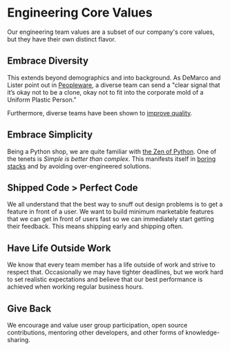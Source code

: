 # Engineering Core Values

Our engineering team values are a subset of our company's core values, but they have their own distinct flavor.

## Embrace Diversity

This extends beyond demographics and into background. As DeMarco and Lister point out in [Peopleware](https://www.amazon.com/s?ie=UTF8&field-keywords=peopleware&index=blended&link_code=qs&sourceid=Mozilla-search&tag=wwwcanoniccom-20),
a diverse team can send a "clear signal that it’s okay not to be a clone, okay not to fit into the corporate mold of a Uniform Plastic Person."

Furthermore, diverse teams have been shown to [improve quality](http://www.npr.org/2014/03/21/292225798/does-diversity-on-research-team-improve-quality-of-science).

## Embrace Simplicity

Being a Python shop, we are quite familiar with [the Zen of Python](https://www.python.org/dev/peps/pep-0020/).
One of the tenets is _Simple is better than complex_. This manifests itself in
[boring stacks](http://www.expatsoftware.com/Articles/happiness-is-a-boring-stack.html)
and by avoiding over-engineered solutions.

## Shipped Code > Perfect Code

We all understand that the best way to snuff out design problems is to get a
feature in front of a user. We want to build minimum marketable features that we
can get in front of users fast so we can immediately start getting their
feedback. This means shipping early and shipping often.

## Have Life Outside Work

We know that every team member has a life outside of work and strive to respect
that. Occasionally we may have tighter deadlines, but we work hard to set
realistic expectations and believe that our best performance is achieved when
working regular business hours.

## Give Back

We encourage and value user group participation, open source contributions, mentoring other
developers, and other forms of knowledge-sharing.
